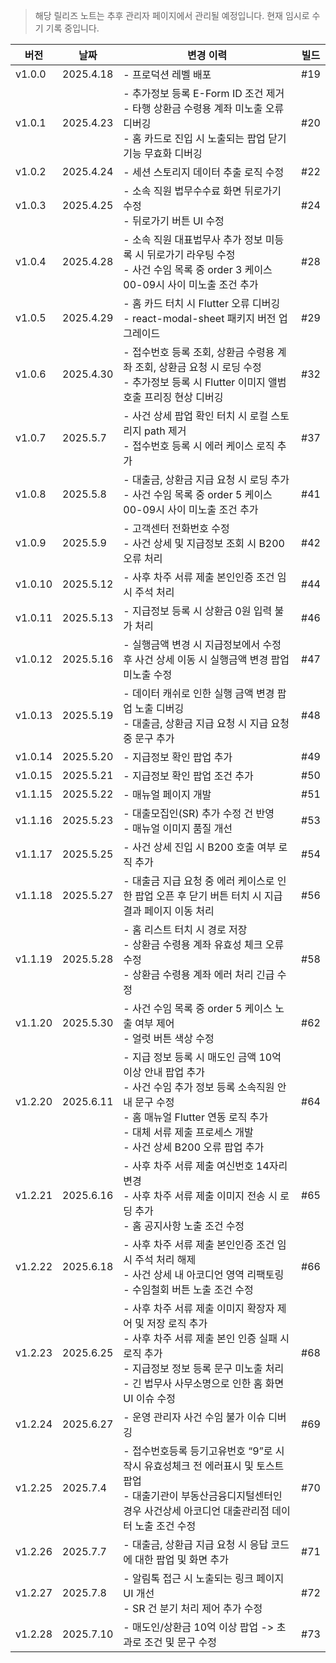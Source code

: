 > 해당 릴리즈 노트는 추후 관리자 페이지에서 관리될 예정입니다. 현재 임시로 수기 기록 중입니다.

| 버전      | 날짜        | 변경 이력                                                                                                                                            | 빌드  |
| ------- | --------- | ------------------------------------------------------------------------------------------------------------------------------------------------ | --- |
| v1.0.0  | 2025.4.18 | - 프로덕션 레벨 배포                                                                                                                                     | #19 |
| v1.0.1  | 2025.4.23 | - 추가정보 등록 E-Form ID 조건 제거<br>- 타행 상환금 수령용 계좌 미노출 오류 디버깅<br>- 홈 카드로 진입 시 노출되는 팝업 닫기 기능 무효화 디버깅                                                    | #20 |
| v1.0.2  | 2025.4.24 | - 세션 스토리지 데이터 추출 로직 수정                                                                                                                           | #22 |
| v1.0.3  | 2025.4.25 | - 소속 직원 법무수수료 화면 뒤로가기 수정<br>- 뒤로가기 버튼 UI 수정                                                                                                      | #24 |
| v1.0.4  | 2025.4.28 | - 소속 직원 대표법무사 추가 정보 미등록 시 뒤로가기 라우팅 수정<br>- 사건 수임 목록 중 order 3 케이스 00-09시 사이 미노출 조건 추가                                                            | #28 |
| v1.0.5  | 2025.4.29 | - 홈 카드 터치 시 Flutter 오류 디버깅<br>- react-modal-sheet 패키지 버전 업그레이드                                                                                   | #29 |
| v1.0.6  | 2025.4.30 | - 접수번호 등록 조회, 상환금 수령용 계좌 조회, 상환금 요청 시 로딩 수정<br>- 추가정보 등록 시 Flutter 이미지 앨범 호출 프리징 현상 디버깅                                                          | #32 |
| v1.0.7  | 2025.5.7  | - 사건 상세 팝업 확인 터치 시 로컬 스토리지 path 제거<br>- 접수번호 등록 시 에러 케이스 로직 추가                                                                                   | #37 |
| v1.0.8  | 2025.5.8  | - 대출금, 상환금 지급 요청 시 로딩 추가<br>- 사건 수임 목록 중 order 5 케이스 00-09시 사이 미노출 조건 추가                                                                         | #41 |
| v1.0.9  | 2025.5.9  | - 고객센터 전화번호 수정<br>- 사건 상세 및 지급정보 조회 시 B200 오류 처리                                                                                                 | #42 |
| v1.0.10 | 2025.5.12 | - 사후 차주 서류 제출 본인인증 조건 임시 주석 처리                                                                                                                   | #44 |
| v1.0.11 | 2025.5.13 | - 지급정보 등록 시 상환금 0원 입력 불가 처리                                                                                                                      | #46 |
| v1.0.12 | 2025.5.16 | - 실행금액 변경 시 지급정보에서 수정 후 사건 상세 이동 시 실행금액 변경 팝업 미노출 수정                                                                                             | #47 |
| v1.0.13 | 2025.5.19 | - 데이터 캐쉬로 인한 실행 금액 변경 팝업 노출 디버깅<br>- 대출금, 상환금 지급 요청 시 지급 요청 중 문구 추가                                                                              | #48 |
| v1.0.14 | 2025.5.20 | - 지급정보 확인 팝업 추가                                                                                                                                  | #49 |
| v1.0.15 | 2025.5.21 | - 지급정보 확인 팝업 조건 추가                                                                                                                               | #50 |
| v1.1.15 | 2025.5.22 | - 매뉴얼 페이지 개발                                                                                                                                     | #51 |
| v1.1.16 | 2025.5.23 | - 대출모집인(SR) 추가 수정 건 반영<br>- 매뉴얼 이미지 품질 개선                                                                                                        | #53 |
| v1.1.17 | 2025.5.25 | - 사건 상세 진입 시 B200 호출 여부 로직 추가                                                                                                                    | #54 |
| v1.1.18 | 2025.5.27 | - 대출금 지급 요청 중 에러 케이스로 인한 팝업 오픈 후 닫기 버튼 터치 시 지급 결과 페이지 이동 처리                                                                                      | #56 |
| v1.1.19 | 2025.5.28 | - 홈 리스트 터치 시 경로 저장<br>- 상환금 수령용 계좌 유효성 체크 오류 수정<br>- 상환금 수령용 계좌 에러 처리 긴급 수정                                                                      | #58 |
| v1.1.20 | 2025.5.30 | - 사건 수임 목록 중 order 5 케이스 노출 여부 제어<br>- 얼럿 버튼 색상 수정                                                                                               | #62 |
| v1.2.20 | 2025.6.11 | - 지급 정보 등록 시 매도인 금액 10억 이상 안내 팝업 추가<br>- 사건 수임 추가 정보 등록 소속직원 안내 문구 수정<br>- 홈 매뉴얼 Flutter 연동 로직 추가<br>- 대체 서류 제출 프로세스 개발<br>- 사건 상세 B200 오류 팝업 추가 | #64 |
| v1.2.21 | 2025.6.16 | - 사후 차주 서류 제출 여신번호 14자리 변경<br>- 사후 차주 서류 제출 이미지 전송 시 로딩 추가<br>- 홈 공지사항 노출 조건 수정                                                                  | #65 |
| v1.2.22 | 2025.6.18 | - 사후 차주 서류 제출 본인인증 조건 임시 주석 처리 해제<br>- 사건 상세 내 아코디언 영역 리팩토링<br>- 수임철회 버튼 노출 조건 수정                                                                | #66 |
| v1.2.23 | 2025.6.25 | - 사후 차주 서류 제출 이미지 확장자 제어 및 저장 로직 추가<br>- 사후 차주 서류 제출 본인 인증 실패 시 로직 추가<br>- 지급정보 정보 등록 문구 미노출 처리<br>- 긴 법무사 사무소명으로 인한 홈 화면 UI 이슈 수정               | #68 |
| v1.2.24 | 2025.6.27 | - 운영 관리자 사건 수임 불가 이슈 디버깅                                                                                                                         | #69 |
| v1.2.25 | 2025.7.4  | - 접수번호등록 등기고유번호 “9”로 시작시 유효성체크 전 에러표시 및 토스트 팝업<br>- 대출기관이 부동산금융디지털센터인 경우 사건상세 아코디언 대출관리점 데이터 노출 조건 수정                                            | #70 |
| v1.2.26 | 2025.7.7  | - 대출금, 상환급 지급 요청 시 응답 코드에 대한 팝업 및 화면 추가                                                                                                          | #71 |
| v1.2.27 | 2025.7.8  | - 알림톡 접근 시 노출되는 링크 페이지 UI 개선<br>- SR 건 분기 처리 제어 추가 수정                                                                                            | #72 |
| v1.2.28 | 2025.7.10 | - 매도인/상환금 10억 이상 팝업 -> 초과로 조건 및 문구 수정                                                                                                            | #73 |
